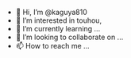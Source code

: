 - 👋 Hi, I’m @kaguya810
- 👀 I’m interested in touhou,
- 🌱 I’m currently learning ...
- 💞️ I’m looking to collaborate on ...
- 📫 How to reach me ...

<!---
kaguya810/kaguya810 is a ✨ special ✨ repository because its `README.md` (this file) appears on your GitHub profile.
You can click the Preview link to take a look at your changes.
--->
